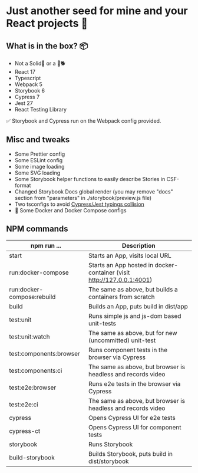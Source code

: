 # Just another seed for mine and your React projects 🤗

## What is in the box? 📦

- Not a Solid🐍 or a 💎🐕
- React 17
- Typescript
- Webpack 5
- Storybook 6
- Cypress 7
- Jest 27
- React Testing Library

✅ Storybook and Cypress run on the Webpack config provided.

## Misc and tweaks

- Some Prettier config
- Some ESLint config
- Some image loading
- Some SVG loading
- Some Storybook helper functions to easily describe Stories in CSF-format
- Changed Storybook Docs global render (you may remove "docs" section from "parameters" in ./storybook/preview.js file)
- Two tsconfigs to avoid [Cypress/Jest typings collision](https://github.com/cypress-io/cypress-and-jest-typescript-example)
- 🐳 Some Docker and Docker Compose configs

## NPM commands

| npm run ...                | Description                                                            |
| ---------------------------| ---------------------------------------------------------------------- |
| start                      | Starts an App, visits local URL                                        |
| run:docker-compose         | Starts an App hosted in docker-container (visit http://127.0.0.1:4001) |
| run:docker-compose:rebuild | The same as above, but builds a containers from scratch                |
| build                      | Builds an App, puts build in dist/app                                  |
| test:unit                  | Runs simple js and js-dom based unit-tests                             |
| test:unit:watch            | The same as above, but for new (uncommitted) unit-test                 |
| test:components:browser    | Runs component tests in the browser via Cypress                        |
| test:components:ci         | The same as above, but browser is headless and records video           |
| test:e2e:browser           | Runs e2e tests in the browser via Cypress                              |
| test:e2e:ci                | The same as above, but browser is headless and records video           |
| cypress                    | Opens Cypress UI for e2e tests                                         |
| cypress-ct                 | Opens Cypress UI for component tests                                   |
| storybook                  | Runs Storybook                                                         |
| build-storybook            | Builds Storybook, puts build in dist/storybook                         |

